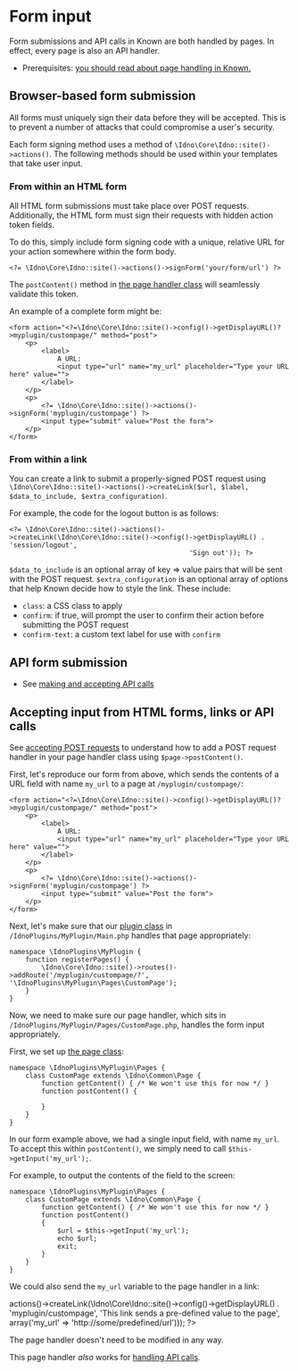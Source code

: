 # Form input

Form submissions and API calls in Known are both handled by pages. In effect, every page is also an API handler.

* Prerequisites: [you should read about page handling in Known.](pages.md)

## Browser-based form submission

All forms must uniquely sign their data before they will be accepted. This is to prevent a number of attacks that could
compromise a user's security.

Each form signing method uses a method of `\Idno\Core\Idno::site()->actions()`. The following methods should be used within
your templates that take user input.

### From within an HTML form

All HTML form submissions must take place over POST requests. Additionally, the HTML form must sign their requests with
hidden action token fields.

To do this, simply include form signing code with a unique, relative URL for your action somewhere within the form body.

    <?= \Idno\Core\Idno::site()->actions()->signForm('your/form/url') ?>

The `postContent()` method in [the page handler class](pages.md) will seamlessly validate this token.

An example of a complete form might be:

    <form action="<?=\Idno\Core\Idno::site()->config()->getDisplayURL()?>myplugin/custompage/" method="post">
        <p>
            <label>
                A URL:
                <input type="url" name="my_url" placeholder="Type your URL here" value="">
            </label>
        </p>
        <p>
            <?= \Idno\Core\Idno::site()->actions()->signForm('myplugin/custompage') ?>
            <input type="submit" value="Post the form">
        </p>
    </form>

### From within a link

You can create a link to submit a properly-signed POST request using
`\Idno\Core\Idno::site()->actions()->createLink($url, $label, $data_to_include, $extra_configuration)`.

For example, the code for the logout button is as follows:

    <?= \Idno\Core\Idno::site()->actions()->createLink(\Idno\Core\Idno::site()->config()->getDisplayURL() . 'session/logout',
                                                 'Sign out')); ?>

`$data_to_include` is an optional array of key => value pairs that will be sent with the POST request.
`$extra_configuration` is an optional array of options that help Known decide how to style the link. These include:

* `class`: a CSS class to apply
* `confirm`: if true, will prompt the user to confirm their action before submitting the POST request
* `confirm-text`: a custom text label for use with `confirm`

## API form submission

* See [making and accepting API calls](api.md)

## Accepting input from HTML forms, links or API calls

See [accepting POST requests](pages.md#handling-page-loads) to understand how to add a POST request handler in your
page handler class using `$page->postContent()`.

First, let's reproduce our form from above, which sends the contents of a URL field with name `my_url` to a page at
`/myplugin/custompage/`:

    <form action="<?=\Idno\Core\Idno::site()->config()->getDisplayURL()?>myplugin/custompage/" method="post">
        <p>
            <label>
                A URL:
                <input type="url" name="my_url" placeholder="Type your URL here" value="">
            </label>
        </p>
        <p>
            <?= \Idno\Core\Idno::site()->actions()->signForm('myplugin/custompage') ?>
            <input type="submit" value="Post the form">
        </p>
    </form>

Next, let's make sure that our [plugin class](class.md) in `/IdnoPlugins/MyPlugin/Main.php` handles that page
appropriately:

    namespace \IdnoPlugins\MyPlugin {
        function registerPages() {
            \Idno\Core\Idno::site()->routes()->addRoute('/myplugin/custompage/?', '\IdnoPlugins\MyPlugin\Pages\CustomPage');
        }
    }

Now, we need to make sure our page handler, which sits in `/IdnoPlugins/MyPlugin/Pages/CustomPage.php`, handles the form
input appropriately.

First, we set up [the page class](pages.md):

    namespace \IdnoPlugins\MyPlugin\Pages {
        class CustomPage extends \Idno\Common\Page {
            function getContent() { /* We won't use this for now */ }
            function postContent() {

            }
        }
    }

In our form example above, we had a single input field, with name `my_url`. To accept this within `postContent()`, we
simply need to call `$this->getInput('my_url');`.

For example, to output the contents of the field to the screen:

    namespace \IdnoPlugins\MyPlugin\Pages {
        class CustomPage extends \Idno\Common\Page {
            function getContent() { /* We won't use this for now */ }
            function postContent()
            {
                $url = $this->getInput('my_url');
                echo $url;
                exit;
            }
        }
    }

We could also send the `my_url` variable to the page handler in a link:

<?= \Idno\Core\Idno::site()->actions()->createLink(\Idno\Core\Idno::site()->config()->getDisplayURL() . 'myplugin/custompage',
                                                 'This link sends a pre-defined value to the page',
                                                 array('my_url' => 'http://some/predefined/url'))); ?>

The page handler doesn't need to be modified in any way.

This page handler _also_ works for [handling API calls](api.md).